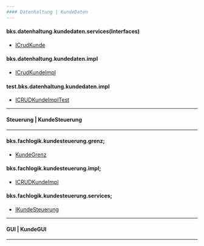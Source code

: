 ```yaml
---
#### Datenhaltung | KundeDaten
---
```

#### bks.datenhaltung.kundedaten.services(Interfaces)
- [ICrudKunde]

#### bks.datenhaltung.kundedaten.impl
- [ICrudKundeImpl]

#### test.bks.datenhaltung.kundedaten.impl
- [ICRUDKundeImplTest]
---
#### Steuerung | KundeSteuerung
---

#### bks.fachlogik.kundesteuerung.grenz;
- [KundeGrenz]
#### bks.fachlogik.kundesteuerung.impl;
- [ICRUDKundeImpl]

#### bks.fachlogik.kundesteuerung.services;
- [IKundeSteuerung]
---
#### GUI | KundeGUI
---

[ICRUDKundeImpl]: <https://github.com/ZeroPie/SWP/blob/master/trunk/KundeDaten/src/bks/datenhaltung/kundedaten/impl/ICRUDKundeImpl.java>


[ICrudKunde]:
<https://github.com/ZeroPie/SWP/blob/master/trunk/KundeDaten/src/bks/datenhaltung/kundedaten/services/ICRUDKunde.java>

[ICRUDKundeImplTest]:
<https://github.com/ZeroPie/SWP/blob/master/trunk/KundeDaten/test/bks/datenhaltung/kundedaten/impl/ICRUDKundeImplTest.java>

[KundeGrenz]: <https://github.com/ZeroPie/SWP/blob/master/trunk/KundeSteuerung/src/bks/fachlogik/kundesteuerung/grenz/KundeGrenz.java>

[ICRUDKundeImpl]:
<https://github.com/ZeroPie/SWP/blob/master/trunk/KundeSteuerung/src/bks/fachlogik/kundesteuerung/impl/IKundeSteuerungImpl.java>
[IKundeSteuerung]:
https://github.com/ZeroPie/SWP/blob/master/trunk/KundeSteuerung/src/bks/fachlogik/kundesteuerung/services/IKundeSteuerung.java
